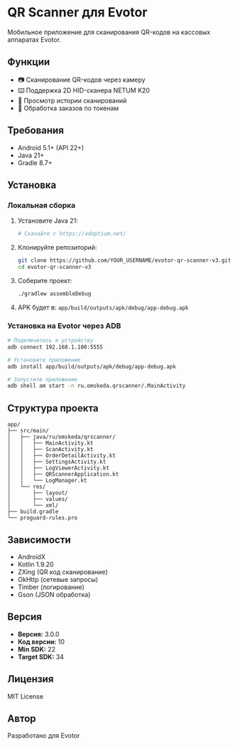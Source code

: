 # QR Scanner для Evotor

Мобильное приложение для сканирования QR-кодов на кассовых аппаратах Evotor.

## Функции

- 📷 Сканирование QR-кодов через камеру
- ⌨️ Поддержка 2D HID-сканера NETUM K20
- 📝 Просмотр истории сканирований
- 🎯 Обработка заказов по токенам

## Требования

- Android 5.1+ (API 22+)
- Java 21+
- Gradle 8.7+

## Установка

### Локальная сборка

1. Установите Java 21:
   ```bash
   # Скачайте с https://adoptium.net/
   ```

2. Клонируйте репозиторий:
   ```bash
   git clone https://github.com/YOUR_USERNAME/evotor-qr-scanner-v3.git
   cd evotor-qr-scanner-v3
   ```

3. Соберите проект:
   ```bash
   ./gradlew assembleDebug
   ```

4. APK будет в: `app/build/outputs/apk/debug/app-debug.apk`

### Установка на Evotor через ADB

```bash
# Подключитесь к устройству
adb connect 192.168.1.100:5555

# Установите приложение
adb install app/build/outputs/apk/debug/app-debug.apk

# Запустите приложение
adb shell am start -n ru.omskeda.qrscanner/.MainActivity
```

## Структура проекта

```
app/
├── src/main/
│   ├── java/ru/omskeda/qrscanner/
│   │   ├── MainActivity.kt
│   │   ├── ScanActivity.kt
│   │   ├── OrderDetailActivity.kt
│   │   ├── SettingsActivity.kt
│   │   ├── LogViewerActivity.kt
│   │   ├── QRScannerApplication.kt
│   │   └── LogManager.kt
│   └── res/
│       ├── layout/
│       ├── values/
│       └── xml/
├── build.gradle
└── proguard-rules.pro
```

## Зависимости

- AndroidX
- Kotlin 1.9.20
- ZXing (QR код сканирование)
- OkHttp (сетевые запросы)
- Timber (логирование)
- Gson (JSON обработка)

## Версия

- **Версия:** 3.0.0
- **Код версии:** 10
- **Min SDK:** 22
- **Target SDK:** 34

## Лицензия

MIT License

## Автор

Разработано для Evotor

